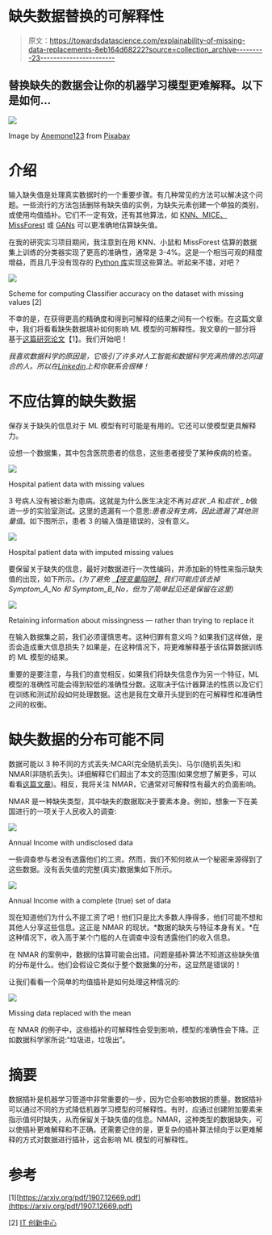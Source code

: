 # 缺失数据替换的可解释性

> 原文：<https://towardsdatascience.com/explainability-of-missing-data-replacements-8eb164d68222?source=collection_archive---------23----------------------->

## 替换缺失的数据会让你的机器学习模型更难解释。以下是如何…

![](img/43b80d0600e89e6cc9055fb3b6240cb4.png)

Image by [Anemone123](https://pixabay.com/users/Anemone123-2637160/?utm_source=link-attribution&utm_medium=referral&utm_campaign=image&utm_content=2736480) from [Pixabay](https://pixabay.com/?utm_source=link-attribution&utm_medium=referral&utm_campaign=image&utm_content=2736480)

# 介绍

输入缺失值是处理真实数据时的一个重要步骤。有几种常见的方法可以解决这个问题。一些流行的方法包括删除有缺失值的实例，为缺失元素创建一个单独的类别，或使用均值插补。它们不一定有效，还有其他算法，如 [KNN、MICE、MissForest](/why-using-a-mean-for-missing-data-is-a-bad-idea-alternative-imputation-algorithms-837c731c1008) 或 [GANs](/gans-and-missing-data-imputation-815a0cbc4ece) 可以更准确地估算缺失值。

在我的研究实习项目期间，我注意到在用 KNN、小鼠和 MissForest 估算的数据集上训练的分类器实现了更高的准确性，通常是 3-4%。这是一个相当可观的精度增益，而且几乎没有现存的 [Python 库](/why-using-a-mean-for-missing-data-is-a-bad-idea-alternative-imputation-algorithms-837c731c1008)实现这些算法。听起来不错，对吧？

![](img/2769af6e358870f03b8ef729492d4b10.png)

Scheme for computing Classifier accuracy on the dataset with missing values [2]

不幸的是，在获得更高的精确度和得到可解释的结果之间有一个权衡。在这篇文章中，我们将看看缺失数据填补如何影响 ML 模型的可解释性。我文章的一部分将基于[这篇研究论文](https://arxiv.org/pdf/1907.12669.pdf)【1】。我们开始吧！

*我喜欢数据科学的原因是，它吸引了许多对人工智能和数据科学充满热情的志同道合的人。所以在*[*Linkedin*](http://www.linkedin.com/in/kacperkubara?source=post_page---------------------------)*上和你联系会很棒！*

# 不应估算的缺失数据

保存关于缺失的信息对于 ML 模型有时可能是有用的。它还可以使模型更具解释力。

设想一个数据集，其中包含医院患者的信息，这些患者接受了某种疾病的检查。

![](img/b468a3ebf47fd922ed3183151f8ccdd7.png)

Hospital patient data with missing values

3 号病人没有被诊断为患病。这就是为什么医生决定不再对*症状 _A* 和*症状 _ b*做进一步的实验室测试。这里的遗漏有一个意思:*患者没有生病，因此遗漏了其他测量值*。如下图所示，患者 3 的输入值是错误的，没有意义。

![](img/e74870fa2fe1f3951ee8a60f998ff870.png)

Hospital patient data with imputed missing values

要保留关于缺失的信息，最好对数据进行一次性编码，并添加新的特性来指示缺失值的出现，如下所示。*(为了避免* [*【哑变量陷阱】*](https://www.algosome.com/articles/dummy-variable-trap-regression.html) *我们可能应该去掉 Symptom_A_No 和 Symptom_B_No，但为了简单起见还是保留在这里)*

![](img/422f7013f3f5717efdf404917fc163ed.png)

Retaining information about missingness — rather than trying to replace it

在输入数据集之前，我们必须谨慎思考。这种归罪有意义吗？如果我们这样做，是否会造成重大信息损失？如果是，在这种情况下，将更难解释基于该估算数据训练的 ML 模型的结果。

重要的是要注意，与我们的直觉相反，如果我们将缺失信息作为另一个特征，ML 模型的准确性可能会得到较低的准确性分数。这取决于估计器算法的性质以及它们在训练和测试阶段如何处理数据。这也是我在文章开头提到的在可解释性和准确性之间的权衡。

# 缺失数据的分布可能不同

数据可能以 3 种不同的方式丢失:MCAR(完全随机丢失)、马尔(随机丢失)和 NMAR(非随机丢失)。详细解释它们超出了本文的范围(如果您想了解更多，可以看看[这篇文章](/how-to-handle-missing-data-8646b18db0d4))。相反，我将关注 NMAR，它通常对可解释性有最大的负面影响。

NMAR 是一种缺失类型，其中缺失的数据取决于要素本身。例如，想象一下在美国进行的一项关于人民收入的调查:

![](img/cd9b62998a2695be9898f798833749f3.png)

Annual Income with undisclosed data

一些调查参与者没有透露他们的工资。然而，我们不知何故从一个秘密来源得到了这些数据。没有丢失值的完整(真实)数据集如下所示。

![](img/aefde20921ef7c855f55efb2f43c3873.png)

Annual Income with a complete (true) set of data

现在知道他们为什么不提工资了吧！他们只是比大多数人挣得多，他们可能不想和其他人分享这些信息。这正是 NMAR 的现状。*数据的缺失与特征本身有关。*在这种情况下，收入高于某个门槛的人在调查中没有透露他们的收入信息。

在 NMAR 的案例中，数据的估算可能会出错。问题是插补算法不知道这些缺失值的分布是什么。他们会假设它类似于整个数据集的分布，这显然是错误的！

让我们看看一个简单的均值插补是如何处理这种情况的:

![](img/237657d7e94a815a8dbe62e4027c6d66.png)

Missing data replaced with the mean

在 NMAR 的例子中，这些插补的可解释性会受到影响，模型的准确性会下降。正如数据科学家所说:“垃圾进，垃圾出”。

# 摘要

数据插补是机器学习管道中非常重要的一步，因为它会影响数据的质量。数据插补可以通过不同的方式降低机器学习模型的可解释性。有时，应通过创建附加要素来指示值何时缺失，从而保留关于缺失值的信息。NMAR，这种类型的数据缺失，可以使插补更难解释和不正确。还需要记住的是，更复杂的插补算法倾向于以更难解释的方式对数据进行插补，这会影响 ML 模型的可解释性。

# 参考

[1][https://arxiv.org/pdf/1907.12669.pdf](https://arxiv.org/pdf/1907.12669.pdf)

[2] [IT 创新中心](http://www.it-innovation.soton.ac.uk/)